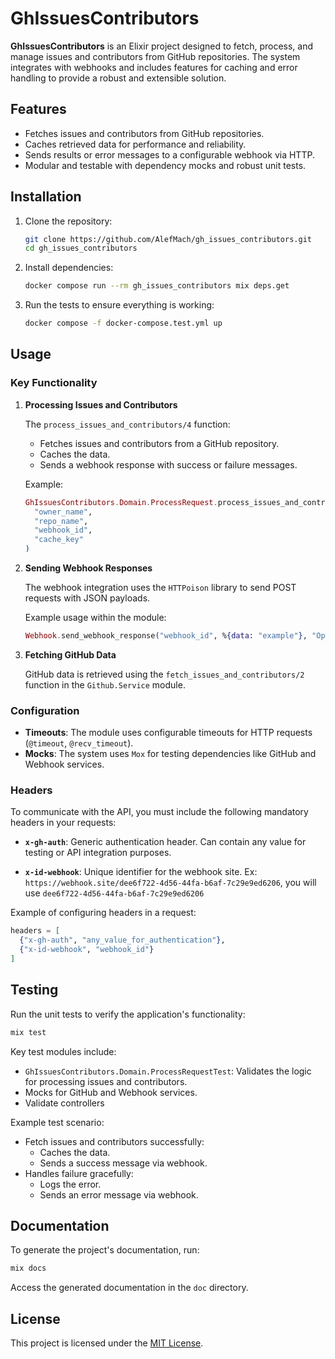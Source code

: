 # GhIssuesContributors

**GhIssuesContributors** is an Elixir project designed to fetch, process, and manage issues and contributors from GitHub repositories. The system integrates with webhooks and includes features for caching and error handling to provide a robust and extensible solution.

## Features

- Fetches issues and contributors from GitHub repositories.
- Caches retrieved data for performance and reliability.
- Sends results or error messages to a configurable webhook via HTTP.
- Modular and testable with dependency mocks and robust unit tests.

## Installation

1. Clone the repository:

   ```bash
   git clone https://github.com/AlefMach/gh_issues_contributors.git
   cd gh_issues_contributors
   ```

2. Install dependencies:

   ```bash
   docker compose run --rm gh_issues_contributors mix deps.get
   ```

3. Run the tests to ensure everything is working:

   ```bash
   docker compose -f docker-compose.test.yml up
   ```

## Usage

### Key Functionality

1. **Processing Issues and Contributors**

   The `process_issues_and_contributors/4` function:
   - Fetches issues and contributors from a GitHub repository.
   - Caches the data.
   - Sends a webhook response with success or failure messages.

   Example:

   ```elixir
   GhIssuesContributors.Domain.ProcessRequest.process_issues_and_contributors(
     "owner_name", 
     "repo_name", 
     "webhook_id", 
     "cache_key"
   )
   ```

2. **Sending Webhook Responses**

   The webhook integration uses the `HTTPoison` library to send POST requests with JSON payloads.

   Example usage within the module:

   ```elixir
   Webhook.send_webhook_response("webhook_id", %{data: "example"}, "Operation successful")
   ```

3. **Fetching GitHub Data**

   GitHub data is retrieved using the `fetch_issues_and_contributors/2` function in the `Github.Service` module.

### Configuration

- **Timeouts**: The module uses configurable timeouts for HTTP requests (`@timeout`, `@recv_timeout`).
- **Mocks**: The system uses `Mox` for testing dependencies like GitHub and Webhook services.

### Headers

To communicate with the API, you must include the following mandatory headers in your requests:

- **`x-gh-auth`**: Generic authentication header. Can contain any value for testing or API integration purposes.

- **`x-id-webhook`**: Unique identifier for the webhook site. Ex: `https://webhook.site/dee6f722-4d56-44fa-b6af-7c29e9ed6206`, you will use  `dee6f722-4d56-44fa-b6af-7c29e9ed6206`

Example of configuring headers in a request:

```elixir
headers = [
  {"x-gh-auth", "any_value_for_authentication"},
  {"x-id-webhook", "webhook_id"}
]
```

## Testing

Run the unit tests to verify the application's functionality:

```bash
mix test
```

Key test modules include:
- `GhIssuesContributors.Domain.ProcessRequestTest`: Validates the logic for processing issues and contributors.
- Mocks for GitHub and Webhook services.
- Validate controllers

Example test scenario:

- Fetch issues and contributors successfully:
  - Caches the data.
  - Sends a success message via webhook.
- Handles failure gracefully:
  - Logs the error.
  - Sends an error message via webhook.

## Documentation

To generate the project's documentation, run:

```bash
mix docs
```

Access the generated documentation in the `doc` directory.

## License

This project is licensed under the [MIT License](LICENSE).
